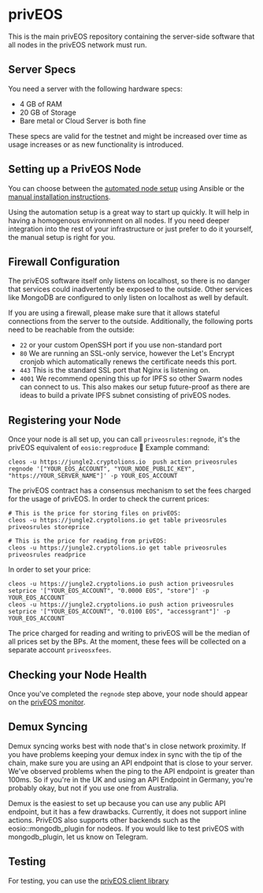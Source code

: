 # privEOS

This is the main privEOS repository containing the server-side software that all nodes in the privEOS network must run.

## Server Specs
You need a server with the following hardware specs:

* 4 GB of RAM
* 20 GB of Storage
* Bare metal or Cloud Server is both fine

These specs are valid for the testnet and might be increased over time as usage increases or as new functionality is introduced.

## Setting up a PrivEOS Node

You can choose between the [automated node setup](https://github.com/rawrat/priveos-automation) using Ansible or the [manual installation instructions](https://github.com/rawrat/privEOS/blob/master/Manual_Node_Setup.md). 

Using the automation setup is a great way to start up quickly. It will help in having a homogenous environment on all nodes. If you need deeper integration into the rest of your infrastructure or just prefer to do it yourself, the manual setup is right for you.

## Firewall Configuration
The privEOS software itself only listens on localhost, so there is no danger that services could inadvertently be exposed to the outside. Other services like MongoDB are configured to only listen on localhost as well by default. 

If you are using a firewall, please make sure that it allows stateful connections from the server to the outside. Additionally, the following ports need to be reachable from the outside:
* `22` or your custom OpenSSH port if you use non-standard port
* `80` We are running an SSL-only service, however the Let's Encrypt cronjob which automatically renews the certificate needs this port.
* `443` This is the standard SSL port that Nginx is listening on.
* `4001` We recommend opening this up for IPFS so other Swarm nodes can connect to us. This also makes our setup future-proof as there are ideas to build a private IPFS subnet consisting of privEOS nodes.

## Registering your Node
Once your node is all set up, you can call ```priveosrules:regnode```, it's the privEOS equivalent of ```eosio:regproduce``` 🙂
Example command:

    cleos -u https://jungle2.cryptolions.io  push action priveosrules regnode '["YOUR_EOS_ACCOUNT", "YOUR_NODE_PUBLIC_KEY", "https://YOUR_SERVER_NAME"]' -p YOUR_EOS_ACCOUNT
    
The privEOS contract has a consensus mechanism to set the fees charged for the usage of privEOS. In order to check the current prices:

    # This is the price for storing files on privEOS:
    cleos -u https://jungle2.cryptolions.io get table priveosrules priveosrules storeprice
    
    # This is the price for reading from privEOS:
    cleos -u https://jungle2.cryptolions.io get table priveosrules priveosrules readprice

In order to set your price:
    
    cleos -u https://jungle2.cryptolions.io push action priveosrules setprice '["YOUR_EOS_ACCOUNT", "0.0000 EOS", "store"]' -p YOUR_EOS_ACCOUNT
    cleos -u https://jungle2.cryptolions.io push action priveosrules setprice '["YOUR_EOS_ACCOUNT", "0.0100 EOS", "accessgrant"]' -p YOUR_EOS_ACCOUNT

The price charged for reading and writing to privEOS will be the median of all prices set by the BPs. At the moment, these fees will be collected on a separate account ```priveosxfees```.

## Checking your Node Health
Once you've completed the ```regnode``` step above, your node should appear on the [privEOS monitor](https://monitor.priveos.io/). 

## Demux Syncing
Demux syncing works best with node that's in close network proximity. If you have problems keeping your demux index in sync with the tip of the chain, make sure you are using an API endpoint that is close to your server. We've observed problems when the ping to the API endpoint is greater than 100ms. So if you're in the UK and using an API Endpoint in Germany, you're probably okay, but not if you use one from Australia.

Demux is the easiest to set up because you can use any public API endpoint, but it has a few drawbacks. Currently, it does not support inline actions. PrivEOS also supports other backends such as the eosio::mongodb_plugin for nodeos. If you would like to test privEOS with mongodb_plugin, let us know on Telegram.

## Testing
For testing, you can use the [privEOS client library](https://github.com/rawrat/priveos-client)

